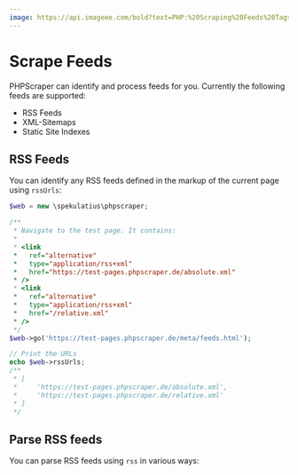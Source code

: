 ```yaml
---
image: https://api.imageee.com/bold?text=PHP:%20Scraping%20Feeds%20Tags&bg_image=https://images.unsplash.com/photo-1542762933-ab3502717ce7
---
```


# Scrape Feeds

PHPScraper can identify and process feeds for you. Currently the following feeds are supported:

- RSS Feeds
- XML-Sitemaps
- Static Site Indexes


## RSS Feeds

You can identify any RSS feeds defined in the markup of the current page using `rssUrls`:

```php
$web = new \spekulatius\phpscraper;

/**
 * Navigate to the test page. It contains:
 *
 * <link
 *   ref="alternative"
 *   type="application/rss+xml"
 *   href="https://test-pages.phpscraper.de/absolute.xml"
 * />
 * <link
 *   ref="alternative"
 *   type="application/rss+xml"
 *   href="/relative.xml"
 * />
 */
$web->go('https://test-pages.phpscraper.de/meta/feeds.html');

// Print the URLs
echo $web->rssUrls;
/**
 * [
 *     'https://test-pages.phpscraper.de/absolute.xml',
 *     'https://test-pages.phpscraper.de/relative.xml'
 * ]
 */
```

## Parse RSS feeds

You can parse RSS feeds using `rss` in various ways:



